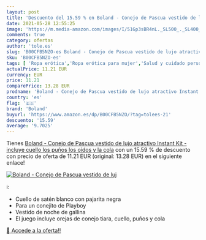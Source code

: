 ```yaml
---
layout: post
title: 'Descuento del 15.59 % en Boland - Conejo de Pascua vestido de luj'
date: 2021-05-28 12:55:25
image: 'https://m.media-amazon.com/images/I/51Gp3sBR4nL._SL500_._SL400_.jpg'
comments: true
category: ofertas
author: 'tole.es'
slug: 'B00CFB5NZO-es Boland - Conejo de Pascua vestido de lujo atractivo...'
sku: 'B00CFB5NZO-es'
tags: [ 'Ropa erótica','Ropa erótica para mujer','Salud y cuidado personal','Sexo y sensualidad','boland','vestido', ]
actualPrice: 11.21 EUR
currency: EUR
price: 11.21
comparePrice: 13.28 EUR
prodname: 'Boland - Conejo de Pascua vestido de lujo atractivo Instant Kit - incluye cuello  los puños  los oídos y la cola'
country: 'es'
flag: '🇪🇸'
brand: 'Boland'
buyurl: 'https://www.amazon.es/dp/B00CFB5NZO/?tag=tolees-21'
descuento: '15.59'
average: '9.7025'
---
```


Tienes [Boland - Conejo de Pascua vestido de lujo atractivo Instant Kit - incluye cuello  los puños  los oídos y la cola](https://www.amazon.es/dp/B00CFB5NZO/?tag=tolees-21) con un 15.59 % de descuento con precio de oferta de 11.21 EUR (original: 13.28 EUR) en el siguiente enlace!

[![Boland - Conejo de Pascua vestido de luj](https://m.media-amazon.com/images/I/51Gp3sBR4nL._SL500_._SL400_.jpg)](https://www.amazon.es/dp/B00CFB5NZO/?tag=tolees-21)

ℹ️:

- Cuello de satén blanco con pajarita negra
- Para un conejito de Playboy
- Vestido de noche de gallina
- El juego incluye orejas de conejo tiara, cuello, puños y cola

[🛒 Accede a la oferta!!](https://www.amazon.es/dp/B00CFB5NZO/?tag=tolees-21)
